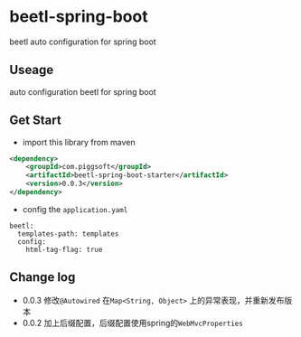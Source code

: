 # beetl-spring-boot
beetl auto configuration for spring boot

## Useage
auto configuration beetl for spring boot

## Get Start
* import this library from maven
```xml
<dependency>
    <groupId>com.piggsoft</groupId>
    <artifactId>beetl-spring-boot-starter</artifactId>
    <version>0.0.3</version>
</dependency>
```
* config the `application.yaml`
```
beetl:
  templates-path: templates
  config:
    html-tag-flag: true
```

## Change log
* 0.0.3 修改`@Autowired` 在`Map<String, Object>` 上的异常表现，并重新发布版本
* 0.0.2 加上后缀配置，后缀配置使用spring的`WebMvcProperties`